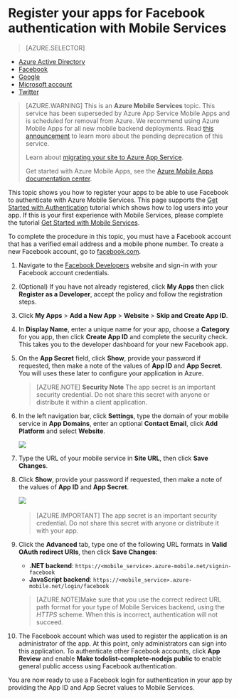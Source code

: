 <properties
	pageTitle="Register for Facebook authentication | Azure Mobile Services"
	description="Learn how to use Facebook authentication in your Azure Mobile Services app."
	services="mobile-services"
	documentationCenter=""
	authors="ggailey777"
	manager="dwrede"
	editor=""/>

<tags
	ms.service="mobile-services"
	ms.workload="mobile"
	ms.tgt_pltfrm="na"
	ms.devlang="multiple"
	ms.topic="article"
	ms.date="07/21/2016"
	ms.author="glenga"/>

# Register your apps for Facebook authentication with Mobile Services

> [AZURE.SELECTOR]
- [Azure Active Directory](../articles/mobile-services/mobile-services-how-to-register-active-directory-authentication.md)
- [Facebook](../articles/mobile-services/mobile-services-how-to-register-facebook-authentication.md)
- [Google](../articles/mobile-services/mobile-services-how-to-register-google-authentication.md)
- [Microsoft account](../articles/mobile-services/mobile-services-how-to-register-microsoft-authentication.md)
- [Twitter](../articles/mobile-services/mobile-services-how-to-register-twitter-authentication.md)
&nbsp;


>[AZURE.WARNING] This is an **Azure Mobile Services** topic.  This service has been superseded by Azure App Service Mobile Apps and is scheduled for removal from Azure.  We recommend using Azure Mobile Apps for all new mobile backend deployments.  Read [this announcement](https://azure.microsoft.com/blog/transition-of-azure-mobile-services/) to learn more about the pending deprecation of this service.  
> 
> Learn about [migrating your site to Azure App Service](../articles/app-service-mobile/app-service-mobile-migrating-from-mobile-services.md).
>
> Get started with Azure Mobile Apps, see the [Azure Mobile Apps documentation center](https://azure.microsoft.com/documentation/learning-paths/appservice-mobileapps/).

This topic shows you how to register your apps to be able to use Facebook to authenticate with Azure Mobile Services. This page supports the [Get Started with Authentication](mobile-services-ios-get-started-users.md) tutorial which shows how to log users into your app. If this is your first experience with Mobile Services, please complete the tutorial [Get Started with Mobile Services](mobile-services-ios-get-started.md).

To complete the procedure in this topic, you must have a Facebook account that has a verified email address and a mobile phone number. To create a new Facebook account, go to [facebook.com](http://go.microsoft.com/fwlink/p/?LinkId=268285).

1. Navigate to the [Facebook Developers](http://go.microsoft.com/fwlink/p/?LinkId=268285) website and sign-in with your Facebook account credentials.

2. (Optional) If you have not already registered, click **My Apps** then click **Register as a Developer**, accept the policy and follow the registration steps.

3. Click **My Apps** > **Add a New App** > **Website** > **Skip and Create App ID**. 

4. In **Display Name**, enter a unique name for your app, choose a **Category** for you app, then click **Create App ID** and complete the security check. This takes you to the developer dashboard for your new Facebook app.

5. On the **App Secret** field, click **Show**, provide your password if requested, then make a note of the values of **App ID** and **App Secret**. You will uses these later to configure your application in Azure.

	> [AZURE.NOTE] **Security Note**
	The app secret is an important security credential. Do not share this secret with anyone or distribute it within a client application.

5. In the left navigation bar, click **Settings**, type the domain of your mobile service in **App Domains**, enter an optional **Contact Email**, click **Add Platform** and select **Website**.

   	![][3]

6. Type the URL of your mobile service in **Site URL**, then click **Save Changes**.

7. Click **Show**, provide your password if requested, then make a note of the values of **App ID** and **App Secret**.

   	![][5]
	&nbsp;

    >[AZURE.IMPORTANT] The app secret is an important security credential. Do not share this secret with anyone or distribute it with your app.
	&nbsp;

8. Click the **Advanced** tab, type one of the following URL formats in **Valid OAuth redirect URIs**, then click **Save Changes**:

	+ **.NET backend**: `https://<mobile_service>.azure-mobile.net/signin-facebook`
	+ **JavaScript backend**: `https://<mobile_service>.azure-mobile.net/login/facebook`

	 >[AZURE.NOTE]Make sure that you use the correct redirect URL path format for your type of Mobile Services backend, using the *HTTPS* scheme. When this is incorrect, authentication will not succeed.


12. The Facebook account which was used to register the application is an administrator of the app. At this point, only administrators can sign into this application. To authenticate other Facebook accounts, click **App Review** and enable **Make todolist-complete-nodejs public** to enable general public access using Facebook authentication.

You are now ready to use a Facebook login for authentication in your app by providing the App ID and App Secret values to Mobile Services.

<!-- Anchors. -->

<!-- Images. -->
[3]: ./media/mobile-services-how-to-register-facebook-authentication/mobile-services-facebook-configure-app.png
[5]: ./media/mobile-services-how-to-register-facebook-authentication/mobile-services-facebook-completed.png

<!-- URLs. -->
[Facebook Developers]: http://go.microsoft.com/fwlink/p/?LinkId=268286
[Get started with authentication]: /develop/mobile/tutorials/get-started-with-users-dotnet/
[Azure Mobile Services]: http://azure.microsoft.com/services/mobile-services/
